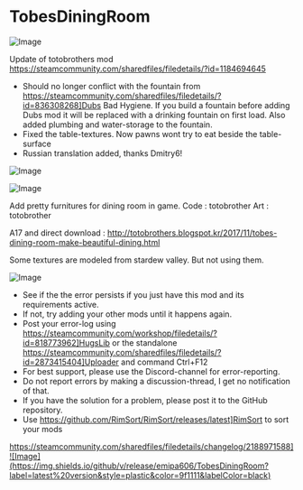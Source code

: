 # TobesDiningRoom

![Image](https://i.imgur.com/buuPQel.png)

Update of totobrothers mod
https://steamcommunity.com/sharedfiles/filedetails/?id=1184694645

- Should no longer conflict with the fountain from https://steamcommunity.com/sharedfiles/filedetails/?id=836308268]Dubs Bad Hygiene. If you build a fountain before adding Dubs mod it will be replaced with a drinking fountain on first load. Also added plumbing and water-storage to the fountain.
- Fixed the table-textures. Now pawns wont try to eat beside the table-surface
- Russian translation added, thanks Dmitry6!

![Image](https://i.imgur.com/pufA0kM.png)

	
![Image](https://i.imgur.com/Z4GOv8H.png)


Add pretty furnitures for dining room in game.
	Code : totobrother
	Art : totobrother

A17 and direct download : http://totobrothers.blogspot.kr/2017/11/tobes-dining-room-make-beautiful-dining.html
 

Some textures are modeled from stardew valley.
But not using them.

![Image](https://i.imgur.com/PwoNOj4.png)



-  See if the the error persists if you just have this mod and its requirements active.
-  If not, try adding your other mods until it happens again.
-  Post your error-log using https://steamcommunity.com/workshop/filedetails/?id=818773962]HugsLib or the standalone https://steamcommunity.com/sharedfiles/filedetails/?id=2873415404]Uploader and command Ctrl+F12
-  For best support, please use the Discord-channel for error-reporting.
-  Do not report errors by making a discussion-thread, I get no notification of that.
-  If you have the solution for a problem, please post it to the GitHub repository.
-  Use https://github.com/RimSort/RimSort/releases/latest]RimSort to sort your mods



https://steamcommunity.com/sharedfiles/filedetails/changelog/2188971588]![Image](https://img.shields.io/github/v/release/emipa606/TobesDiningRoom?label=latest%20version&style=plastic&color=9f1111&labelColor=black)

